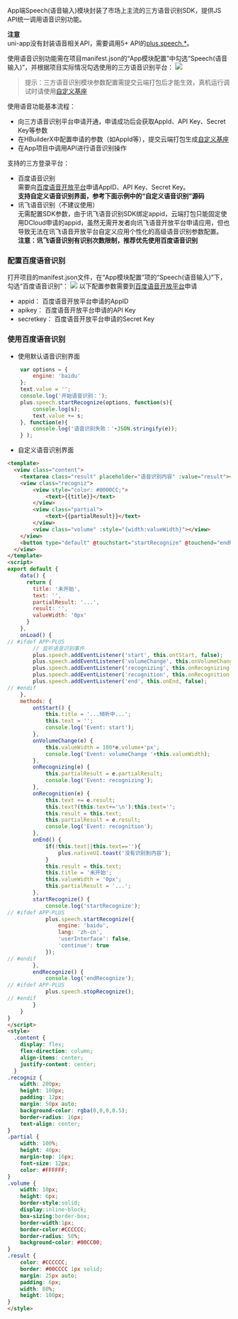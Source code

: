 App端Speech(语音输入)模块封装了市场上主流的三方语音识别SDK，提供JS API统一调用语音识别功能。

**注意**  
uni-app没有封装语音相关API，需要调用5+ API的[plus.speech.*](https://www.html5plus.org/doc/zh_cn/speech.html)。



使用语音识别功能需在项目manifest.json的“App模块配置”中勾选“Speech(语音输入)”，并根据项目实际情况勾选使用的三方语音识别平台：
![](https://native-res.dcloud.net.cn/images/uniapp/speech/modules.png)

> 提示：三方语音识别模块参数配置需提交云端打包后才能生效，真机运行调试时请使用[自定义基座](http://ask.dcloud.net.cn/article/35115)

使用语音功能基本流程：
- 向三方语音识别平台申请开通，申请成功后会获取AppId、API Key、Secret Key等参数
- 在HBuilderX中配置申请的参数（如AppId等），提交云端打包生成[自定义基座](http://ask.dcloud.net.cn/article/35115)
- 在App项目中调用API进行语音识别操作

支持的三方登录平台：
- 百度语音识别  
  需要向[百度语音开放平台](https://console.bce.baidu.com/ai/?fromai=1#/ai/speech/overview/index)申请AppID、API Key、Secret Key。  
  **支持自定义语音识别界面，参考下面示例中的“自定义语音识别”源码**
- 讯飞语音识别（不建议使用）  
  无需配置SDK参数，由于讯飞语音识别SDK绑定appid，云端打包只能固定使用DCloud申请的appid，虽然无需开发者向讯飞语音开放平台申请应用，但也导致无法在讯飞语音开放平台自定义应用个性化的高级语音识别参数配置。  
  **注意：讯飞语音识别有识别次数限制，推荐优先使用百度语音识别**  


### 配置百度语音识别  
打开项目的manifest.json文件，在“App模块配置”项的“Speech(语音输入)”下，勾选“百度语音识别”：
![](https://native-res.dcloud.net.cn/images/uniapp/speech/baidu-manifest.png)
以下配置参数需要到[百度语音开放平台](https://console.bce.baidu.com/ai/)申请
- appid：
百度语音开放平台申请的AppID
- apikey：
百度语音开放平台申请的API Key
- secretkey：
百度语音开放平台申请的Secret Key


### 使用百度语音识别  
- 使用默认语音识别界面  
```js
	var options = {
		engine: 'baidu'
	};
	text.value = '';
	console.log('开始语音识别：');
	plus.speech.startRecognize(options, function(s){
		console.log(s);
		text.value += s;
	}, function(e){
		console.log('语音识别失败：'+JSON.stringify(e));
	} );
```

- 自定义语音识别界面  
``` html
<template>
  <view class="content">
	<textarea class="result" placeholder="语音识别内容" :value="result"></textarea>
	<view class="recogniz">
		<view style="color: #0000CC;">
			<text>{{title}}</text>
		</view>
		<view class="partial">
			<text>{{partialResult}}</text>
		</view>
		<view class="volume" :style="{width:valueWidth}"></view>
	</view>
	<button type="default" @touchstart="startRecognize" @touchend="endRecognize">按下开始&amp;松开结束</button>
  </view>
</template>
<script>
export default {
    data() {
      return {
		title: '未开始',
        text: '',
		partialResult: '...',
        result: '',
		valueWidth: '0px'
      }
    },
    onLoad() {
// #ifdef APP-PLUS
		// 监听语音识别事件
		plus.speech.addEventListener('start', this.ontStart, false);
		plus.speech.addEventListener('volumeChange', this.onVolumeChange, false);
		plus.speech.addEventListener('recognizing', this.onRecognizing, false);
		plus.speech.addEventListener('recognition', this.onRecognition, false);
		plus.speech.addEventListener('end', this.onEnd, false);
// #endif
    },
	methods: {
		ontStart() {
			this.title = '...倾听中...';
			this.text = '';
			console.log('Event: start');
		},
		onVolumeChange(e) {
			this.valueWidth = 100*e.volume+'px';
			console.log('Event: volumeChange '+this.valueWidth);
		},
		onRecognizing(e) {
			this.partialResult = e.partialResult;			
			console.log('Event: recognizing');
		},
		onRecognition(e) {
			this.text += e.result;
			this.text?(this.text+='\n'):this.text='';
			this.result = this.text;
			this.partialResult = e.result;
			console.log('Event: recognition');
		},
		onEnd() {
			if(!this.text||this.text==''){
				plus.nativeUI.toast('没有识别到内容');
			}
			this.result = this.text;
			this.title = '未开始';
			this.valueWidth = '0px';
			this.partialResult = '...';
		},
		startRecognize() {
			console.log('startRecognize');
// #ifdef APP-PLUS
			plus.speech.startRecognize({
				engine: 'baidu',
				lang: 'zh-cn',
				'userInterface': false,
				'continue': true
			});
// #endif
		},
		endRecognize() {
			console.log('endRecognize');
// #ifdef APP-PLUS
			plus.speech.stopRecognize();
// #endif
		}
	}
}
</script>
<style>
  .content {
    display: flex;
    flex-direction: column;
    align-items: center;
    justify-content: center;
  }
.recogniz {
    width: 200px;
    height: 100px;
    padding: 12px;
    margin: 50px auto;
    background-color: rgba(0,0,0,0.5);
    border-radius: 16px;
	text-align: center;
}
.partial {
    width: 100%;
    height: 40px;
    margin-top: 16px;
    font-size: 12px;
    color: #FFFFFF;
}
.volume {
	width: 10px;
	height: 6px;
	border-style:solid;
	display:inline-block;
	box-sizing:border-box;
	border-width:1px;
	border-color:#CCCCCC;
	border-radius: 50%;
    background-color: #00CC00;
}
.result {
	color: #CCCCCC;
	border: #00CCCC 1px solid;
	margin: 25px auto;
	padding: 6px;
	width: 80%;
	height: 100px;
}
</style>
```

